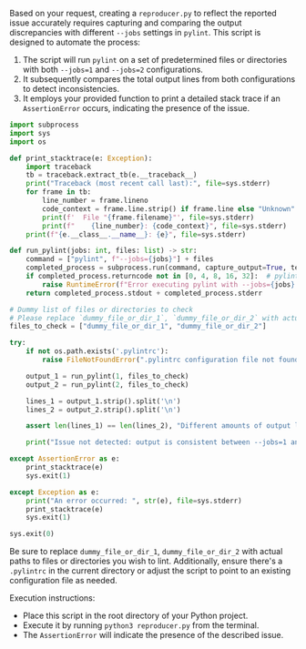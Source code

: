 Based on your request, creating a `reproducer.py` to reflect the reported issue accurately requires capturing and comparing the output discrepancies with different `--jobs` settings in `pylint`. This script is designed to automate the process:

1. The script will run `pylint` on a set of predetermined files or directories with both `--jobs=1` and `--jobs=2` configurations.
2. It subsequently compares the total output lines from both configurations to detect inconsistencies.
3. It employs your provided function to print a detailed stack trace if an `AssertionError` occurs, indicating the presence of the issue.

```python
import subprocess
import sys
import os

def print_stacktrace(e: Exception):
    import traceback
    tb = traceback.extract_tb(e.__traceback__)
    print("Traceback (most recent call last):", file=sys.stderr)
    for frame in tb:
        line_number = frame.lineno
        code_context = frame.line.strip() if frame.line else "Unknown"
        print(f'  File "{frame.filename}"', file=sys.stderr)
        print(f"    {line_number}: {code_context}", file=sys.stderr)
    print(f"{e.__class__.__name__}: {e}", file=sys.stderr)

def run_pylint(jobs: int, files: list) -> str:
    command = ["pylint", f"--jobs={jobs}"] + files
    completed_process = subprocess.run(command, capture_output=True, text=True)
    if completed_process.returncode not in [0, 4, 8, 16, 32]:  # pylint exit codes for errors/fatal/messages
        raise RuntimeError(f"Error executing pylint with --jobs={jobs}. Exit code: {completed_process.returncode}\n{completed_process.stderr}")
    return completed_process.stdout + completed_process.stderr

# Dummy list of files or directories to check
# Please replace `dummy_file_or_dir_1`, `dummy_file_or_dir_2` with actual files or directories
files_to_check = ["dummy_file_or_dir_1", "dummy_file_or_dir_2"]

try:
    if not os.path.exists('.pylintrc'):
        raise FileNotFoundError(".pylintrc configuration file not found in the current directory")

    output_1 = run_pylint(1, files_to_check)
    output_2 = run_pylint(2, files_to_check)

    lines_1 = output_1.strip().split('\n')
    lines_2 = output_2.strip().split('\n')

    assert len(lines_1) == len(lines_2), "Different amounts of output lines detected"

    print("Issue not detected: output is consistent between --jobs=1 and --jobs=2")

except AssertionError as e:
    print_stacktrace(e)
    sys.exit(1)

except Exception as e:
    print("An error occurred: ", str(e), file=sys.stderr)
    print_stacktrace(e)
    sys.exit(1)

sys.exit(0)
```

Be sure to replace `dummy_file_or_dir_1`, `dummy_file_or_dir_2` with actual paths to files or directories you wish to lint. Additionally, ensure there's a `.pylintrc` in the current directory or adjust the script to point to an existing configuration file as needed.

Execution instructions:
- Place this script in the root directory of your Python project.
- Execute it by running `python3 reproducer.py` from the terminal.
- The `AssertionError` will indicate the presence of the described issue.